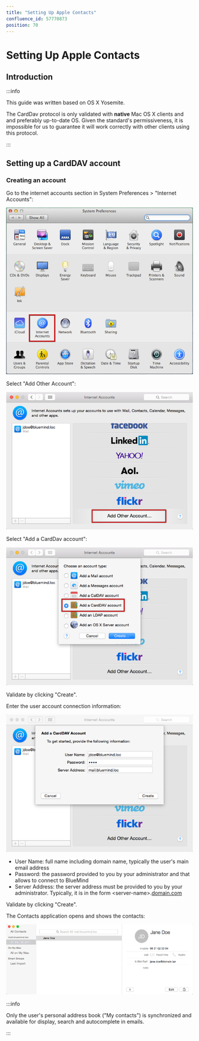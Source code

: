 ```yaml
---
title: "Setting Up Apple Contacts"
confluence_id: 57770873
position: 70
---
```

# Setting Up Apple Contacts


## Introduction


:::info

This guide was written based on OS X Yosemite.

The CardDav protocol is only validated with **native** Mac OS X clients and and preferably up-to-date OS. Given the standard's permissiveness, it is impossible for us to guarantee it will work correctly with other clients using this protocol.

:::


## Setting up a CardDAV account

### Creating an account

Go to the internet accounts section in System Preferences > "Internet Accounts":

![](../../../../attachments/57770873/57770874.png)

Select "Add Other Account":

![](../../../../attachments/57770873/57770878.png)

Select "Add a CardDav account":

![](../../../../attachments/57770873/57770877.png)

Validate by clicking "Create".

Enter the user account connection information:

![](../../../../attachments/57770873/57770876.png)

- User Name: full name including domain name, typically the user's main email address
- Password: the password provided to you by your administrator and that allows to connect to BlueMind
- Server Address: the server address must be provided to you by your administrator. Typically, it is in the form &lt;server-name>.[domain.com](http://domaine.com)


Validate by clicking "Create".

The Contacts application opens and shows the contacts:

![](../../../../attachments/57770873/57770875.png)


:::info

Only the user's personal address book ("My contacts") is synchronized and available for display, search and autocomplete in emails.

:::


